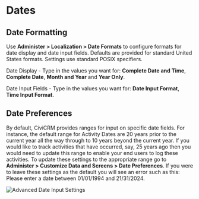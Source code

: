 # Dates

## Date Formatting

Use **Administer > Localization > Date Formats** to configure formats for date display and date input fields.
Defaults are provided for standard United States formats. Settings use standard POSIX specifiers.

Date Display - Type in the values you want for:
**Complete Date and Time**, **Complete Date**, **Month and Year** and **Year Only**.

Date Input Fields - Type in the values you want for: **Date Input Format**, **Time Input Format**.

## Date Preferences

By default, CiviCRM provides ranges for input on specific date fields. For instance, the default range for Activity Dates are 20 years prior to the current year all the way through to 10 years beyond the current year. If you would like to track activities that have occurred, say, 25 years ago then you would need to update this range to enable your end users to log these activities. To update these settings to the appropriate range go to **Administer > Customize Data and Screens > Date Preferences**. If you were to leave these settings as the default you will see an error such as this: Please enter a date between 01/01/1994 and 21/31/2024.

![Advanced Date Input Settings](/img/configure-localization-advanced-date-input-settings.png)
